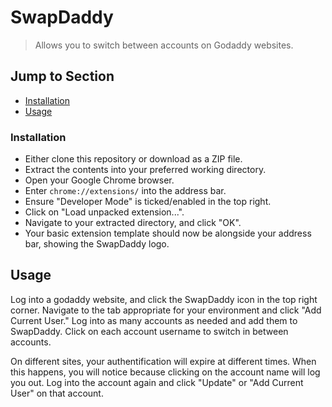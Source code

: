# SwapDaddy
> Allows you to switch between accounts on Godaddy websites.

## Jump to Section

* [Installation](#installation)
* [Usage](#usage)

### Installation

- Either clone this repository or download as a ZIP file.
- Extract the contents into your preferred working directory.
- Open your Google Chrome browser.
- Enter `chrome://extensions/` into the address bar.
- Ensure "Developer Mode" is ticked/enabled in the top right.
- Click on "Load unpacked extension...".
- Navigate to your extracted directory, and click "OK".
- Your basic extension template should now be alongside your address bar, showing the SwapDaddy logo.

## Usage

Log into a godaddy website, and click the SwapDaddy icon in the top right corner.
Navigate to the tab appropriate for your environment and click "Add Current User."
Log into as many accounts as needed and add them to SwapDaddy.
Click on each account username to switch in between accounts.

On different sites, your authentification will expire at different times.
When this happens, you will notice because clicking on the account name will log you out.
Log into the account again and click "Update" or "Add Current User" on that account.